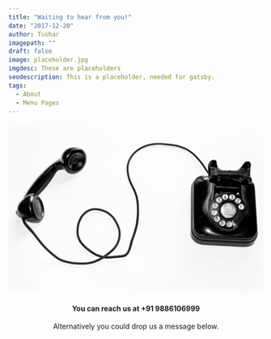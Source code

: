 ```yaml
---
title: "Waiting to hear from you!"
date: "2017-12-20"
author: Tushar
imagepath: ""
draft: false
image: placeholder.jpg
imgdesc: These are placeholders
seodescription: This is a placeholder, needed for gatsby.
tags:
  - About
  - Menu Pages
---
```


![contact us](contact.jpg)

<h4 align="center"> You can reach us at +91 9886106999 </h4>

<p align="center"> Alternatively you could drop us a message below. </p>
